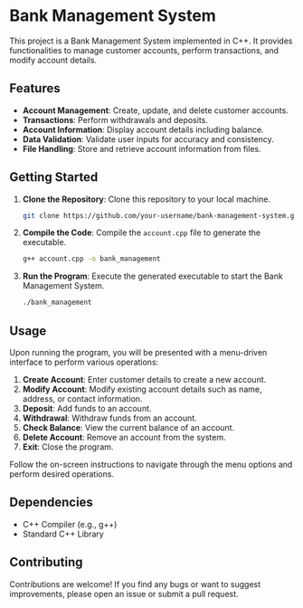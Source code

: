 # Bank Management System

This project is a Bank Management System implemented in C++. It provides functionalities to manage customer accounts, perform transactions, and modify account details.

## Features

- **Account Management**: Create, update, and delete customer accounts.
- **Transactions**: Perform withdrawals and deposits.
- **Account Information**: Display account details including balance.
- **Data Validation**: Validate user inputs for accuracy and consistency.
- **File Handling**: Store and retrieve account information from files.

## Getting Started

1. **Clone the Repository**: Clone this repository to your local machine.

   ```bash
   git clone https://github.com/your-username/bank-management-system.git
   ```

2. **Compile the Code**: Compile the `account.cpp` file to generate the executable.

   ```bash
   g++ account.cpp -o bank_management
   ```

3. **Run the Program**: Execute the generated executable to start the Bank Management System.

   ```bash
   ./bank_management
   ```

## Usage

Upon running the program, you will be presented with a menu-driven interface to perform various operations:

1. **Create Account**: Enter customer details to create a new account.
2. **Modify Account**: Modify existing account details such as name, address, or contact information.
3. **Deposit**: Add funds to an account.
4. **Withdrawal**: Withdraw funds from an account.
5. **Check Balance**: View the current balance of an account.
6. **Delete Account**: Remove an account from the system.
7. **Exit**: Close the program.

Follow the on-screen instructions to navigate through the menu options and perform desired operations.

## Dependencies

- C++ Compiler (e.g., g++)
- Standard C++ Library

## Contributing

Contributions are welcome! If you find any bugs or want to suggest improvements, please open an issue or submit a pull request.

